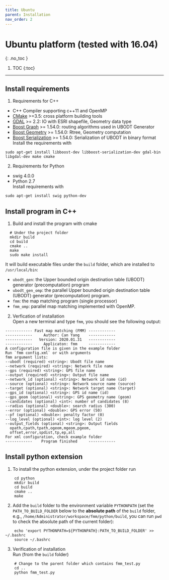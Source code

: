 ```yaml
---
title: Ubuntu
parent: Installation
nav_order: 2
---
```


# Ubuntu platform (tested with 16.04)
{: .no_toc }

1. TOC
{:toc}

---

## Install requirements

1. Requirements for C++  
- C++ Compiler supporting c++11 and OpenMP
- [CMake](https://cmake.org/) >=3.5: cross platform building tools
- [GDAL](http://www.gdal.org/) >= 2.2: IO with ESRI shapefile, Geometry data type
- [Boost Graph](http://www.boost.org/doc/libs/1_65_1/libs/graph/doc/index.html) >= 1.54.0: routing algorithms used in UBODT Generator
- [Boost Geometry](http://www.boost.org/doc/libs/1_65_1/libs/geometry/doc/html/index.html) >= 1.54.0: Rtree, Geometry computation
- [Boost Serialization](https://www.boost.org/doc/libs/1_66_0/libs/serialization/doc/index.html) >= 1.54.0: Serialization of UBODT in binary format  
Install the requirements with
```
sudo apt-get install libboost-dev libboost-serialization-dev gdal-bin libgdal-dev make cmake
```

2. Requirements for Python  
- swig 4.0.0
- Python 2.7  
Install requirements with
```
sudo apt-get install swig python-dev
```

## Install program in C++

1. Build and install the program with cmake
```
  # Under the project folder
  mkdir build
  cd build
  cmake ..
  make
  sudo make install
```
It will build executable files under the `build` folder, which are installed to `/usr/local/bin`:
- `ubodt_gen`: the Upper bounded origin destination table (UBODT) generator (precomputation) program
- `ubodt_gen_omp`: the parallel Upper bounded origin destination table (UBODT) generator (precomputation) program.
- `fmm`: the map matching program (single processor)
- `fmm_omp`: parallel map matching implemented with OpenMP.  

2. Verfication of installation  
Open a new terminal and type `fmm`, you should see the following output:
```
------------ Fast map matching (FMM) ------------
------------     Author: Can Yang    ------------
------------   Version: 2020.01.31   ------------
------------     Applicaton: fmm     ------------
A configuration file is given in the example folder
Run `fmm config.xml` or with arguments
fmm argument lists:
--ubodt (required) <string>: Ubodt file name
--network (required) <string>: Network file name
--gps (required) <string>: GPS file name
--output (required) <string>: Output file name
--network_id (optional) <string>: Network id name (id)
--source (optional) <string>: Network source name (source)
--target (optional) <string>: Network target name (target)
--gps_id (optional) <string>: GPS id name (id)
--gps_geom (optional) <string>: GPS geometry name (geom)
--candidates (optional) <int>: number of candidates (8)
--radius (optional) <double>: search radius (300)
--error (optional) <double>: GPS error (50)
--pf (optional) <double>: penalty factor (0)
--log_level (optional) <int>: log level (2)
--output_fields (optional) <string>: Output fields
  opath,cpath,tpath,ogeom,mgeom,pgeom,
  offset,error,spdist,tp,ep,all
For xml configuration, check example folder
------------    Program finished     ------------
```

## Install python extension

1. To install the python extension, under the project folder run
```
    cd python
    mkdir build
    cd build
    cmake ..
    make
```

2. Add the `build` folder to the environment variable `PYTHONPATH` (set the `PATH_TO_BUILD_FOLDER` below to the **absolute path** of the `build` folder, e.g., `/home/Administrator/workspace/fmm/python/build`, you can run `pwd` to check the absolute path of the current folder):
```
    echo 'export PYTHONPATH=${PYTHONPATH}:PATH_TO_BUILD_FOLDER' >> ~/.bashrc
    source ~/.bashrc
```

3. Verification of installation  
Run (from the `build` folder)
```
    # Change to the parent folder which contains fmm_test.py
    cd ..
    python fmm_test.py
```
